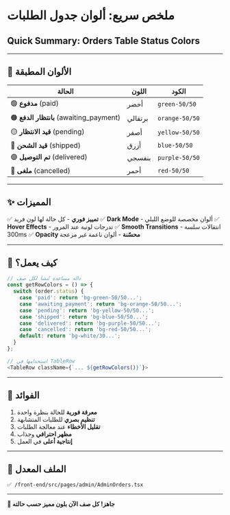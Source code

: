 # ملخص سريع: ألوان جدول الطلبات
## Quick Summary: Orders Table Status Colors

---

## 🎨 الألوان المطبقة

| الحالة | اللون | الكود |
|--------|-------|------|
| 🟢 **مدفوع** (paid) | أخضر | `green-50/50` |
| 🟠 **بانتظار الدفع** (awaiting_payment) | برتقالي | `orange-50/50` |
| 🟡 **قيد الانتظار** (pending) | أصفر | `yellow-50/50` |
| 🔵 **قيد الشحن** (shipped) | أزرق | `blue-50/50` |
| 🟣 **تم التوصيل** (delivered) | بنفسجي | `purple-50/50` |
| 🔴 **ملغى** (cancelled) | أحمر | `red-50/50` |

---

## ✨ المميزات

✅ **تمييز فوري** - كل حالة لها لون فريد
✅ **Dark Mode** - ألوان مخصصة للوضع الليلي
✅ **Hover Effects** - تدرجات لونية عند المرور
✅ **Smooth Transitions** - انتقالات سلسة 300ms
✅ **Opacity محسّنة** - ألوان ناعمة غير مزعجة

---

## 🔧 كيف يعمل؟

```typescript
// دالة مساعدة تُنشأ لكل صف
const getRowColors = () => {
  switch (order.status) {
    case 'paid': return 'bg-green-50/50...';
    case 'awaiting_payment': return 'bg-orange-50/50...';
    case 'pending': return 'bg-yellow-50/50...';
    case 'shipped': return 'bg-blue-50/50...';
    case 'delivered': return 'bg-purple-50/50...';
    case 'cancelled': return 'bg-red-50/50...';
    default: return 'bg-white/30...';
  }
};

// استخدامها في TableRow
<TableRow className={`... ${getRowColors()}`}>
```

---

## 🎯 الفوائد

1. **معرفة فورية** للحالة بنظرة واحدة
2. **تنظيم بصري** للطلبات المتشابهة  
3. **تقليل الأخطاء** عند معالجة الطلبات
4. **مظهر احترافي** وجذاب
5. **إنتاجية أعلى** في العمل

---

## 📁 الملف المعدل

```
✅ /front-end/src/pages/admin/AdminOrders.tsx
```

---

**🎉 جاهز! كل صف الآن بلون مميز حسب حالته**

